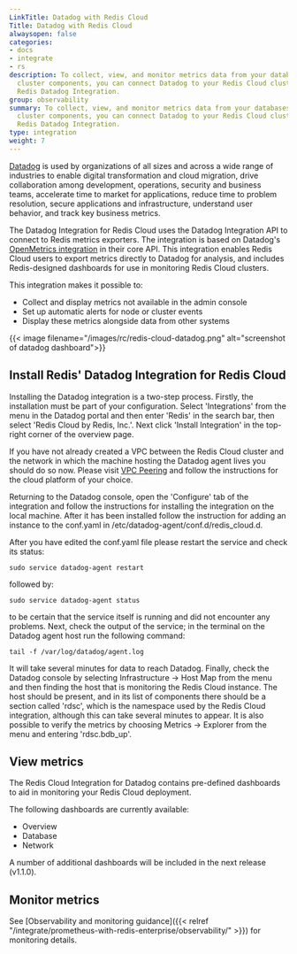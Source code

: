 ```yaml
---
LinkTitle: Datadog with Redis Cloud
Title: Datadog with Redis Cloud
alwaysopen: false
categories:
- docs
- integrate
- rs
description: To collect, view, and monitor metrics data from your databases and other
  cluster components, you can connect Datadog to your Redis Cloud cluster using the
  Redis Datadog Integration.
group: observability
summary: To collect, view, and monitor metrics data from your databases and other
  cluster components, you can connect Datadog to your Redis Cloud cluster using the 
  Redis Datadog Integration.
type: integration
weight: 7
---
```



[Datadog](https://www.datadoghq.com/) is used by organizations of all sizes and across a wide range of industries to 
enable digital transformation and cloud migration, drive collaboration among development, operations, security and 
business teams, accelerate time to market for applications, reduce time to problem resolution, secure applications and 
infrastructure, understand user behavior, and track key business metrics.

The Datadog Integration for Redis Cloud uses the Datadog Integration API to connect to Redis metrics exporters. 
The integration is based on Datadog's 
[OpenMetrics integration](https://datadoghq.dev/integrations-core/base/openmetrics/) in their core API. This integration 
enables Redis Cloud users to export metrics directly to Datadog for analysis, and includes Redis-designed 
dashboards for use in monitoring Redis Cloud clusters.

This integration makes it possible to:
- Collect and display metrics not available in the admin console
- Set up automatic alerts for node or cluster events
- Display these metrics alongside data from other systems

{{< image filename="/images/rc/redis-cloud-datadog.png" alt="screenshot of datadog dashboard">}}
## Install Redis' Datadog Integration for Redis Cloud

Installing the Datadog integration is a two-step process. Firstly, the installation must be part of your configuration. 
Select 'Integrations' from the menu in the Datadog portal and then enter 'Redis' in the search bar, then select 
'Redis Cloud by Redis, Inc.'. Next click 'Install Integration' in the top-right corner of the overview page.

If you have not already created a VPC between the Redis Cloud cluster and the network in which the machine hosting the 
Datadog agent lives you should do so now. Please visit [VPC Peering](https://redis.io/docs/latest/operate/rc/security/vpc-peering/) 
and follow the instructions for the cloud platform of your choice.

Returning to the Datadog console, open the 'Configure' tab of the integration and follow the instructions for installing 
the integration on the local machine. After it has been installed follow the instruction for adding an instance to the 
conf.yaml in /etc/datadog-agent/conf.d/redis_cloud.d.

After you have edited the conf.yaml file please restart the service and check its status:

```shell
sudo service datadog-agent restart
```

followed by:

```shell
sudo service datadog-agent status
```

to be certain that the service itself is running and did not encounter any problems. Next, check the output of the 
service; in the terminal on the Datadog agent host run the following command:

```shell
tail -f /var/log/datadog/agent.log
```

It will take several minutes for data to reach Datadog. Finally, check the Datadog console by selecting 
Infrastructure -> Host Map from the menu and then finding the host that is monitoring the Redis Cloud instance. The host 
should be present, and in its list of components there should be a section called 'rdsc', which is the namespace used by 
the Redis Cloud integration, although this can take several minutes to appear. It is also possible to verify the metrics 
by choosing Metrics -> Explorer from the menu and entering 'rdsc.bdb_up'.

## View metrics

The Redis Cloud Integration for Datadog contains pre-defined dashboards to aid in monitoring your Redis Cloud deployment.

The following dashboards are currently available:

- Overview
- Database
- Network

A number of additional dashboards will be included in the next release (v1.1.0).

## Monitor metrics

See [Observability and monitoring guidance]({{< relref "/integrate/prometheus-with-redis-enterprise/observability/" >}}) for monitoring details.
